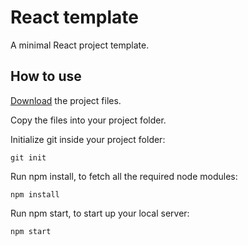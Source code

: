 # React template

A minimal React project template.

## How to use

[Download](https://github.com/DEEJ4Y/react-template/archive/master.zip) the project files.

Copy the files into your project folder.

Initialize git inside your project folder:

```shell
git init
```

Run npm install, to fetch all the required node modules:

```shell
npm install
```

Run npm start, to start up your local server:

```shell
npm start
```
